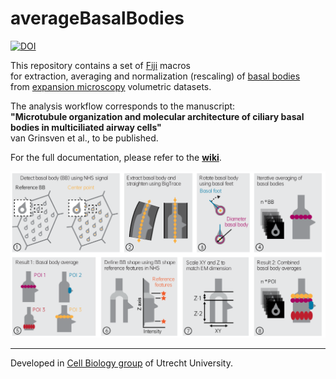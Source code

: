 # averageBasalBodies  

[![DOI](https://zenodo.org/badge/756863400.svg)](https://doi.org/10.5281/zenodo.16572145)   


This repository contains a set of [Fiji](https://fiji.sc/) macros   
for extraction, averaging and normalization (rescaling) of [basal bodies](https://en.wikipedia.org/wiki/Basal_body)  
from [expansion microscopy](https://en.wikipedia.org/wiki/Expansion_microscopy) volumetric datasets. 

The analysis workflow corresponds to the manuscript:  
**"Microtubule organization and molecular architecture of ciliary basal bodies in multiciliated airway cells"**   
van Grinsven et al., to be published.  

For the full documentation, please refer to the **[wiki](https://github.com/UU-cellbiology/extractBasalBodies/wiki)**.


![workflow](./pics/workflow.png)   

----------

Developed in <a href='http://cellbiology.science.uu.nl/'>Cell Biology group</a> of Utrecht University.  
   


